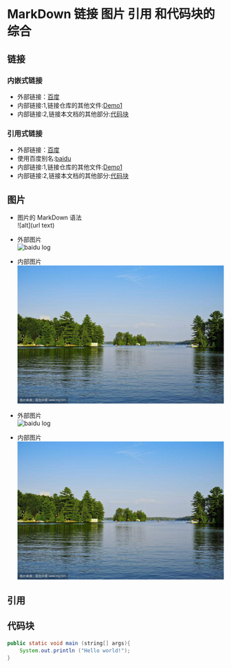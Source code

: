 # MarkDown 链接 图片 引用 和代码块的综合

## 链接
### 内嵌式链接
- 外部链接：[百度](http://www.baidu.com)  
- 内部链接:1,链接仓库的其他文件:[Demo1](Demo1.md)
- 内部链接:2,链接本文档的其他部分:[代码块](Demo4.md#代码块)

### 引用式链接

- 外部链接：[百度]  
- 使用百度别名:[baidu]
- 内部链接:1,链接仓库的其他文件:[Demo1]
- 内部链接:2,链接本文档的其他部分:[代码块]


## 图片


- 图片的 MarkDown 语法  
    ![alt](url text)  
- 外部图片  
![baidu log](https://www.baidu.com/img/bd_logo1.png "百度LOGO") 
- 内部图片  
![风景图](images/timg.jpg)  

- 外部图片  
![baidu log][baidu_logo]  
- 内部图片  
![风景图][open_png]  

## 引用

## 代码块

```` java
public static void main (string[] args){
    System.out.println ("Hello world!");
}

````

<!--- 下面是本文档中用到的链接 -->
[百度]:http://www.baidu.com
[baidu]:http://www.baidu.com
[Demo1]:Demo1.md
[代码块]:Demo4.md#代码块
[baidu_logo]:https://www.baidu.com/img/bd_logo1.png
[open_png]:images/timg.jpg
